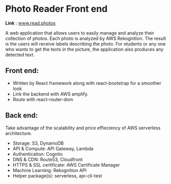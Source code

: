 # Photo Reader Front end
__Link__ : www.read.photos

A web application that allows users to easily manage and analyze their collection of photos. Each photo is analyzed by AWS Rekognition. The result is the users will receive labels describing the photo. For students or any one who wants to get the texts in the picture, the application also produces any detected text.

## Front end: 
* Written by React framework along with react-bootstrap for a smoother look
* Link the backend with AWS amplify. 
* Route with react-router-dom

## Back end: 
Take advantage of the scalability and price effieciency of AWS serverless architecture.
* Storage: S3, DynamoDB 
* API & Compute: API Gateway, Lambda
* Authentication: Cognito
* DNS & CDN: Route53, Cloudfront
* HTTPS & SSL certificate: AWS Certificate Manager
* Machine Learning: Rekognition API
* Helper package(s): serverless, api-cli-test
